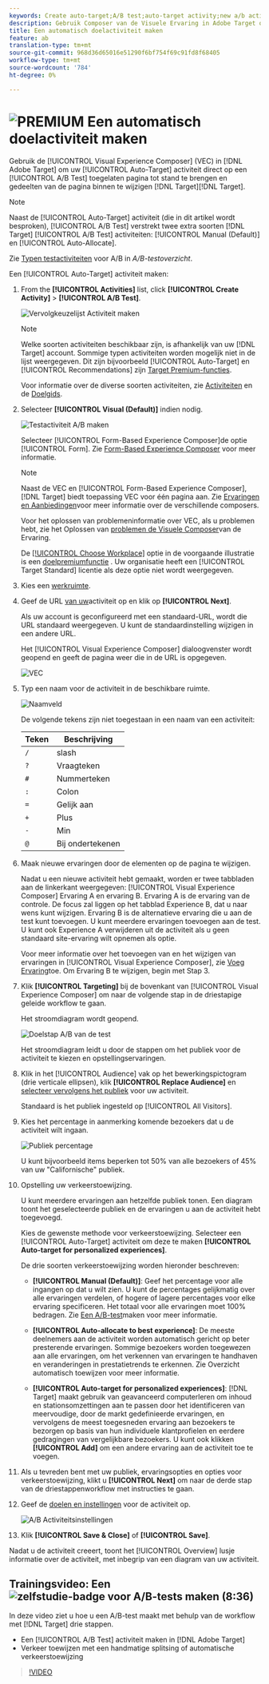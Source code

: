```yaml
---
keywords: Create auto-target;A/B test;auto-target activity;new a/b activity;auto target;auto-target for personalized experiences;personalized
description: Gebruik Composer van de Visuele Ervaring in Adobe Target om uw auto-Wijs A/B activiteit van de Test direct op een Doel-Toegelaten pagina tot stand te brengen en gedeelten van de pagina binnen Doel te wijzigen.
title: Een automatisch doelactiviteit maken
feature: ab
translation-type: tm+mt
source-git-commit: 968d36d65016e51290f6bf754f69c91fd8f68405
workflow-type: tm+mt
source-wordcount: '784'
ht-degree: 0%

---
```



# ![PREMIUM](/help/assets/premium.png) Een automatisch doelactiviteit maken

Gebruik de [!UICONTROL Visual Experience Composer] (VEC) in [!DNL Adobe Target] om uw [!UICONTROL Auto-Target] activiteit direct op een [!UICONTROL A/B Test] toegelaten pagina tot stand te brengen en gedeelten van de pagina binnen te wijzigen [!DNL Target][!DNL Target].

>[!NOTE]
>
>Naast de [!UICONTROL Auto-Target] activiteit (die in dit artikel wordt besproken), [!UICONTROL A/B Test] verstrekt twee extra soorten [!DNL Target] [!UICONTROL A/B Test] activiteiten: [!UICONTROL Manual (Default)] en [!UICONTROL Auto-Allocate].
>
>Zie [Typen testactiviteiten](/help/c-activities/t-test-ab/test-ab.md#types) voor A/B in *A/B-testoverzicht*.

Een [!UICONTROL Auto-Target] activiteit maken:

1. From the **[!UICONTROL Activities]** list, click **[!UICONTROL Create Activity]** > **[!UICONTROL A/B Test]**.

   ![Vervolgkeuzelijst Activiteit maken](/help/c-activities/t-test-ab/t-test-create-ab/assets/ab_select-new.png)

   >[!NOTE]
   >
   >Welke soorten activiteiten beschikbaar zijn, is afhankelijk van uw [!DNL Target] account. Sommige typen activiteiten worden mogelijk niet in de lijst weergegeven. Dit zijn bijvoorbeeld [!UICONTROL Auto-Target] en [!UICONTROL Recommendations] zijn [Target Premium-functies](/help/c-intro/intro.md#premium).
   >
   >Voor informatie over de diverse soorten activiteiten, zie [Activiteiten](/help/c-activities/activities.md) en de [Doelgids](/help/c-activities/target-activities-guide.md).

1. Selecteer **[!UICONTROL Visual (Default)]** indien nodig.

   ![Testactiviteit A/B maken](/help/c-activities/t-test-ab/t-test-create-ab/assets/create-ab.png)

   Selecteer [!UICONTROL Form-Based Experience Composer]de optie [!UICONTROL Form]. Zie [Form-Based Experience Composer](/help/c-experiences/form-experience-composer.md) voor meer informatie.

   >[!NOTE]
   >
   >Naast de VEC en [!UICONTROL Form-Based Experience Composer], [!DNL Target] biedt toepassing VEC voor één pagina aan. Zie [Ervaringen en Aanbiedingen](/help/c-experiences/experiences.md)voor meer informatie over de verschillende composers.
   >
   >Voor het oplossen van problemeninformatie over VEC, als u problemen hebt, zie het Oplossen van [problemen de Visuele Composer](/help/c-experiences/c-visual-experience-composer/r-troubleshoot-composer/troubleshoot-composer.md)van de Ervaring.
   >
   >De [[!UICONTROL Choose Workplace]](/help/administrating-target/c-user-management/property-channel/property-channel.md) optie in de voorgaande illustratie is een [doelpremiumfunctie](/help/c-intro/intro.md) . Uw organisatie heeft een [!UICONTROL Target Standard] licentie als deze optie niet wordt weergegeven.

1. Kies een [werkruimte](/help/administrating-target/c-user-management/property-channel/property-channel.md).

1. Geef de URL [van uw](/help/c-activities/t-test-ab/t-test-create-ab/ab-activity-url.md)activiteit op en klik op **[!UICONTROL Next]**.

   Als uw account is geconfigureerd met een standaard-URL, wordt die URL standaard weergegeven. U kunt de standaardinstelling wijzigen in een andere URL.

   Het [!UICONTROL Visual Experience Composer] dialoogvenster wordt geopend en geeft de pagina weer die in de URL is opgegeven.

   ![VEC](/help/c-activities/t-test-ab/t-test-create-ab/assets/vec-new.png)

1. Typ een naam voor de activiteit in de beschikbare ruimte.

   ![Naamveld](/help/c-activities/t-test-ab/t-test-create-ab/assets/ab_newname-new.png)

   De volgende tekens zijn niet toegestaan in een naam van een activiteit:

   | Teken | Beschrijving |
   |--- |--- |
   | `/` | slash |
   | `?` | Vraagteken |
   | `#` | Nummerteken |
   | `:` | Colon |
   | `=` | Gelijk aan |
   | `+` | Plus |
   | `-` | Min |
   | `@` | Bij ondertekenen |

1. Maak nieuwe ervaringen door de elementen op de pagina te wijzigen.

   Nadat u een nieuwe activiteit hebt gemaakt, worden er twee tabbladen aan de linkerkant weergegeven: [!UICONTROL Visual Experience Composer] Ervaring A en ervaring B. Ervaring A is de ervaring van de controle. De focus zal liggen op het tabblad Experience B, dat u naar wens kunt wijzigen. Ervaring B is de alternatieve ervaring die u aan de test kunt toevoegen. U kunt meerdere ervaringen toevoegen aan de test. U kunt ook Experience A verwijderen uit de activiteit als u geen standaard site-ervaring wilt opnemen als optie.

   Voor meer informatie over het toevoegen van en het wijzigen van ervaringen in [!UICONTROL Visual Experience Composer], zie [Voeg Ervaring](/help/c-activities/t-test-ab/t-test-create-ab/ab-add-experience.md)toe. Om Ervaring B te wijzigen, begin met Stap 3.

1. Klik **[!UICONTROL Targeting]** bij de bovenkant van [!UICONTROL Visual Experience Composer] om naar de volgende stap in de driestapige geleide workflow te gaan.

   Het stroomdiagram wordt geopend.

   ![Doelstap A/B van de test](/help/c-activities/t-test-ab/t-test-create-ab/assets/ab_flow-new.png)

   Het stroomdiagram leidt u door de stappen om het publiek voor de activiteit te kiezen en opstellingservaringen.

1. Klik in het [!UICONTROL Audience] vak op het bewerkingspictogram (drie verticale ellipsen), klik **[!UICONTROL Replace Audience]** en [selecteer vervolgens het publiek](/help/c-activities/t-test-ab/t-test-create-ab/ab-audience.md) voor uw activiteit.

   Standaard is het publiek ingesteld op [!UICONTROL All Visitors].

1. Kies het percentage in aanmerking komende bezoekers dat u de activiteit wilt ingaan.

   ![Publiek percentage](/help/c-activities/t-test-ab/t-test-create-ab/assets/audperc-new.png)

   U kunt bijvoorbeeld items beperken tot 50% van alle bezoekers of 45% van uw &quot;Californische&quot; publiek.

1. Opstelling uw verkeerstoewijzing.

   U kunt meerdere ervaringen aan hetzelfde publiek tonen. Een diagram toont het geselecteerde publiek en de ervaringen u aan de activiteit hebt toegevoegd.

   Kies de gewenste methode voor verkeerstoewijzing. Selecteer een [!UICONTROL Auto-Target] activiteit om deze te maken **[!UICONTROL Auto-target for personalized experiences]**.

   De drie soorten verkeerstoewijzing worden hieronder beschreven:

   * **[!UICONTROL Manual (Default)]**: Geef het percentage voor alle ingangen op dat u wilt zien. U kunt de percentages gelijkmatig over alle ervaringen verdelen, of hogere of lagere percentages voor elke ervaring specificeren. Het totaal voor alle ervaringen moet 100% bedragen. Zie [Een A/B-test](/help/c-activities/t-test-ab/t-test-create-ab/test-create-ab.md)maken voor meer informatie.

   * **[!UICONTROL Auto-allocate to best experience]**: De meeste deelnemers aan de activiteit worden automatisch gericht op beter presterende ervaringen. Sommige bezoekers worden toegewezen aan alle ervaringen, om het verkennen van ervaringen te handhaven en veranderingen in prestatietrends te erkennen. Zie Overzicht [](/help/c-activities/automated-traffic-allocation/automated-traffic-allocation.md)automatisch toewijzen voor meer informatie.

   * **[!UICONTROL Auto-target for personalized experiences]**: [!DNL Target] maakt gebruik van geavanceerd computerleren om inhoud en stationsomzettingen aan te passen door het identificeren van meervoudige, door de markt gedefinieerde ervaringen, en vervolgens de meest toegesneden ervaring aan bezoekers te bezorgen op basis van hun individuele klantprofielen en eerdere gedragingen van vergelijkbare bezoekers.
   U kunt ook klikken **[!UICONTROL Add]** om een andere ervaring aan de activiteit toe te voegen.

1. Als u tevreden bent met uw publiek, ervaringsopties en opties voor verkeerstoewijzing, klikt u **[!UICONTROL Next]** om naar de derde stap van de driestappenworkflow met instructies te gaan.

1. Geef de [doelen en instellingen](/help/c-activities/t-test-ab/t-test-create-ab/ab-goals-and-settings.md) voor de activiteit op.

   ![A/B Activiteitsinstellingen](/help/c-activities/t-test-ab/t-test-create-ab/assets/ab_settings-new.png)

1. Klik **[!UICONTROL Save & Close]** of **[!UICONTROL Save]**.

Nadat u de activiteit creeert, toont het [!UICONTROL Overview] lusje informatie over de activiteit, met inbegrip van een diagram van uw activiteit.

## Trainingsvideo: Een ![zelfstudie-badge voor A/B-tests maken (8:36)](/help/assets/tutorial.png)

In deze video ziet u hoe u een A/B-test maakt met behulp van de workflow met [!DNL Target] drie stappen.

* Een [!UICONTROL A/B Test] activiteit maken in [!DNL Adobe Target]
* Verkeer toewijzen met een handmatige splitsing of automatische verkeerstoewijzing

>[!VIDEO](https://video.tv.adobe.com/v/17391)